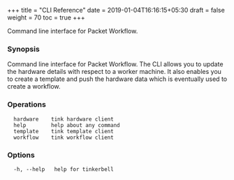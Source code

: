+++
title = "CLI Reference"
date = 2019-01-04T16:16:15+05:30
draft = false
weight = 70
toc = true
+++

Command line interface for Packet Workflow.

### Synopsis

Command line interface for Packet Workflow.
The CLI allows you to update the hardware details with respect to a worker machine.
It also enables you to create a template and push the hardware data which is eventually used to create a workflow.

### Operations

```
  hardware    tink hardware client
  help        help about any command
  template    tink template client
  workflow    tink workflow client
```

### Options

```
  -h, --help   help for tinkerbell
```
